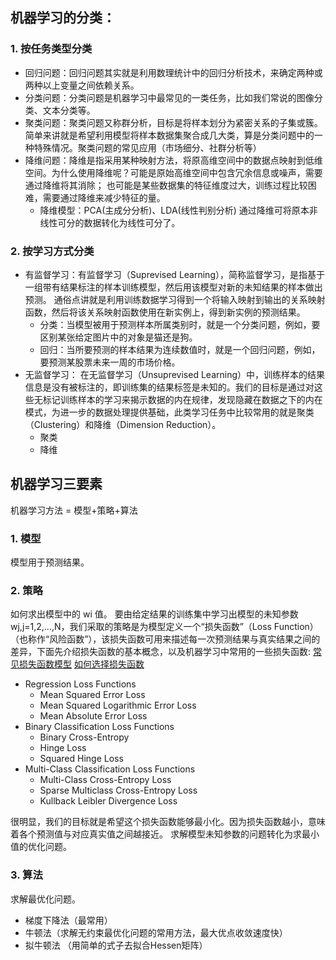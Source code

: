 
## 机器学习的分类：
### 1. 按任务类型分类
- 回归问题：回归问题其实就是利用数理统计中的回归分析技术，来确定两种或两种以上变量之间依赖关系。
- 分类问题：分类问题是机器学习中最常见的一类任务，比如我们常说的图像分类、文本分类等。
- 聚类问题：聚类问题又称群分析，目标是将样本划分为紧密关系的子集或簇。简单来讲就是希望利用模型将样本数据集聚合成几大类，算是分类问题中的一种特殊情况。聚类问题的常见应用（市场细分、社群分析等）
- 降维问题：降维是指采用某种映射方法，将原高维空间中的数据点映射到低维空间。为什么使用降维呢？可能是原始高维空间中包含冗余信息或噪声，需要通过降维将其消除；
也可能是某些数据集的特征维度过大，训练过程比较困难，需要通过降维来减少特征的量。
  - 降维模型：PCA(主成分分析)、LDA(线性判别分析)
 通过降维可将原本非线性可分的数据转化为线性可分了。
 ### 2. 按学习方式分类
 - 有监督学习：有监督学习（Suprevised Learning），简称监督学习，是指基于一组带有结果标注的样本训练模型，然后用该模型对新的未知结果的样本做出预测。
 通俗点讲就是利用训练数据学习得到一个将输入映射到输出的关系映射函数，然后将该关系映射函数使用在新实例上，得到新实例的预测结果。
    - 分类：当模型被用于预测样本所属类别时，就是一个分类问题，例如，要区别某张给定图片中的对象是猫还是狗。
    - 回归：当所要预测的样本结果为连续数值时，就是一个回归问题，例如，要预测某股票未来一周的市场价格。
 - 无监督学习： 在无监督学习（Unsuprevised Learning）中，训练样本的结果信息是没有被标注的，即训练集的结果标签是未知的。我们的目标是通过对这些无标记训练样本的学习来揭示数据的内在规律，发现隐藏在数据之下的内在模式，为进一步的数据处理提供基础，此类学习任务中比较常用的就是聚类（Clustering）和降维（Dimension Reduction）。
    - 聚类
    - 降维
 ## 机器学习三要素
 
 机器学习方法 = 模型+策略+算法
 
 ### 1. 模型
 
 模型用于预测结果。
 
 ### 2. 策略
 
 如何求出模型中的 wi 值。
 要由给定结果的训练集中学习出模型的未知参数wj,j=1,2,…,N，我们采取的策略是为模型定义一个“损失函数”（Loss Function）（也称作“风险函数”），该损失函数可用来描述每一次预测结果与真实结果之间的差异，下面先介绍损失函数的基本概念，以及机器学习中常用的一些损失函数:
[常见损失函数模型](https://towardsdatascience.com/common-loss-functions-in-machine-learning-46af0ffc4d23)
[如何选择损失函数](https://machinelearningmastery.com/how-to-choose-loss-functions-when-training-deep-learning-neural-networks/)
- Regression Loss Functions
  - Mean Squared Error Loss
  - Mean Squared Logarithmic Error Loss
  - Mean Absolute Error Loss
- Binary Classification Loss Functions
  - Binary Cross-Entropy
  - Hinge Loss
  - Squared Hinge Loss
- Multi-Class Classification Loss Functions
  - Multi-Class Cross-Entropy Loss
  - Sparse Multiclass Cross-Entropy Loss
  - Kullback Leibler Divergence Loss
 
 很明显，我们的目标就是希望这个损失函数能够最小化。因为损失函数越小，意味着各个预测值与对应真实值之间越接近。
 求解模型未知参数的问题转化为求最小值的优化问题。
 
 ### 3. 算法
 求解最优化问题。
 - 梯度下降法（最常用）
 - 牛顿法（求解无约束最优化问题的常用方法，最大优点收敛速度快）
 - 拟牛顿法 （用简单的式子去拟合Hessen矩阵）
 
 
 
 
